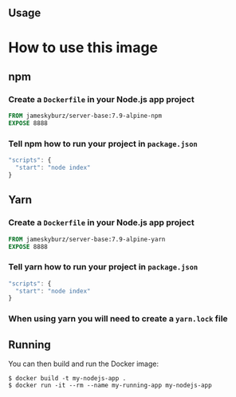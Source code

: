 ## Usage

# How to use this image

## npm

### Create a `Dockerfile` in your Node.js app project

```dockerfile
FROM jameskyburz/server-base:7.9-alpine-npm
EXPOSE 8888
```

### Tell npm how to run your project in `package.json`
```javascript
"scripts": {
  "start": "node index"
}
```

## Yarn

### Create a `Dockerfile` in your Node.js app project

```dockerfile
FROM jameskyburz/server-base:7.9-alpine-yarn
EXPOSE 8888
```

### Tell yarn how to run your project in `package.json`
```javascript
"scripts": {
  "start": "node index"
}
```

### When using yarn you will need to create a `yarn.lock` file

## Running

You can then build and run the Docker image:

```console
$ docker build -t my-nodejs-app .
$ docker run -it --rm --name my-running-app my-nodejs-app
```
